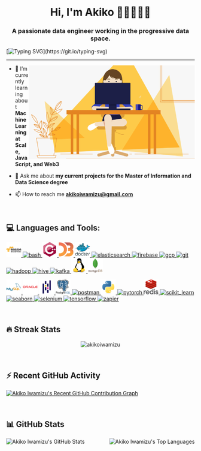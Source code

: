 <h1 align="center">Hi, I'm Akiko 👋🏻👩🏻‍💻</h1>

<h3 align="center">A passionate data engineer working in the progressive data space.</h3>

[![Typing SVG](https://readme-typing-svg.herokuapp.com?size=22&color=00FFEB&center=true&vCenter=true&width=800&lines=Data+Engineering+%7C%C2%A0Machine+Learning+%7C+System+Architecture;Python+%7C+SQL+%7C+R+%7C+Java+%7C+C%2B%2B;Master+of+Information+%26+Data+Science+%40%C2%A0UC+Berkeley;Bachelors+in+Mathematical+Sciences+%40+Columbia+University;Learning+is+my+%231+hobby!)](https://git.io/typing-svg)

<hr>
<p align="right"><img align="right" alt="Developer Animation" src="https://github.com/akikoiwamizu/akikoiwamizu/blob/master/developer-cropped.gif?raw=true" height="250" /></p>

- 🌱 I’m currently learning about **Machine Learning at Scale, JavaScript, and Web3**

- 💬 Ask me about **my current projects for the Master of Information and Data Science degree**

- 📫 How to reach me **akikoiwamizu@gmail.com**

</br>
<h2 align="left">💻 Languages and Tools:</h2>
<p align="left"> <a href="https://aws.amazon.com" target="_blank" rel="noreferrer">
<img src="https://raw.githubusercontent.com/devicons/devicon/master/icons/amazonwebservices/amazonwebservices-original-wordmark.svg" alt="aws" width="40" height="40"/> </a> <a href="https://www.gnu.org/software/bash/" target="_blank" rel="noreferrer">
<img src="https://www.vectorlogo.zone/logos/gnu_bash/gnu_bash-icon.svg" alt="bash" width="40" height="40"/> </a> <a href="https://www.w3schools.com/cpp/" target="_blank" rel="noreferrer">
<img src="https://raw.githubusercontent.com/devicons/devicon/master/icons/cplusplus/cplusplus-original.svg" alt="cplusplus" width="40" height="40"/> </a> <a href="https://d3js.org/" target="_blank" rel="noreferrer">
<img src="https://raw.githubusercontent.com/devicons/devicon/master/icons/d3js/d3js-original.svg" alt="d3js" width="40" height="40"/> </a> <a href="https://www.docker.com/" target="_blank" rel="noreferrer">
<img src="https://raw.githubusercontent.com/devicons/devicon/master/icons/docker/docker-original-wordmark.svg" alt="docker" width="40" height="40"/> </a> <a href="https://www.elastic.co" target="_blank" rel="noreferrer">
<img src="https://www.vectorlogo.zone/logos/elastic/elastic-icon.svg" alt="elasticsearch" width="40" height="40"/> </a> <a href="https://firebase.google.com/" target="_blank" rel="noreferrer">
<img src="https://www.vectorlogo.zone/logos/firebase/firebase-icon.svg" alt="firebase" width="40" height="40"/> </a> <a href="https://cloud.google.com" target="_blank" rel="noreferrer">
<img src="https://www.vectorlogo.zone/logos/google_cloud/google_cloud-icon.svg" alt="gcp" width="40" height="40"/> </a> <a href="https://git-scm.com/" target="_blank" rel="noreferrer">
<img src="https://www.vectorlogo.zone/logos/git-scm/git-scm-icon.svg" alt="git" width="40" height="40"/> </a> <a href="https://hadoop.apache.org/" target="_blank" rel="noreferrer">
<img src="https://www.vectorlogo.zone/logos/apache_hadoop/apache_hadoop-icon.svg" alt="hadoop" width="40" height="40"/> </a> <a href="https://hive.apache.org/" target="_blank" rel="noreferrer">
<img src="https://www.vectorlogo.zone/logos/apache_hive/apache_hive-icon.svg" alt="hive" width="40" height="40"/> </a> <a href="https://kafka.apache.org/" target="_blank" rel="noreferrer">
<img src="https://www.vectorlogo.zone/logos/apache_kafka/apache_kafka-icon.svg" alt="kafka" width="40" height="40"/> </a> <a href="https://www.linux.org/" target="_blank" rel="noreferrer">
<img src="https://raw.githubusercontent.com/devicons/devicon/master/icons/linux/linux-original.svg" alt="linux" width="40" height="40"/> </a> <a href="https://www.mongodb.com/" target="_blank" rel="noreferrer">
<img src="https://raw.githubusercontent.com/devicons/devicon/master/icons/mongodb/mongodb-original-wordmark.svg" alt="mongodb" width="40" height="40"/> </a> <a href="https://www.mysql.com/" target="_blank" rel="noreferrer">

<img src="https://raw.githubusercontent.com/devicons/devicon/master/icons/mysql/mysql-original-wordmark.svg" alt="mysql" width="40" height="40"/> </a> <a href="https://www.oracle.com/" target="_blank" rel="noreferrer">
<img src="https://raw.githubusercontent.com/devicons/devicon/master/icons/oracle/oracle-original.svg" alt="oracle" width="40" height="40"/> </a> <a href="https://pandas.pydata.org/" target="_blank" rel="noreferrer">
<img src="https://raw.githubusercontent.com/devicons/devicon/2ae2a900d2f041da66e950e4d48052658d850630/icons/pandas/pandas-original.svg" alt="pandas" width="40" height="40"/> </a> <a href="https://www.postgresql.org" target="_blank" rel="noreferrer"> <img src="https://raw.githubusercontent.com/devicons/devicon/master/icons/postgresql/postgresql-original-wordmark.svg" alt="postgresql" width="40" height="40"/> </a> <a href="https://postman.com" target="_blank" rel="noreferrer">
<img src="https://www.vectorlogo.zone/logos/getpostman/getpostman-icon.svg" alt="postman" width="40" height="40"/> </a> <a href="https://www.python.org" target="_blank" rel="noreferrer">
<img src="https://raw.githubusercontent.com/devicons/devicon/master/icons/python/python-original.svg" alt="python" width="40" height="40"/> </a> <a href="https://pytorch.org/" target="_blank" rel="noreferrer">
<img src="https://www.vectorlogo.zone/logos/pytorch/pytorch-icon.svg" alt="pytorch" width="40" height="40"/> </a> <a href="https://redis.io" target="_blank" rel="noreferrer">
<img src="https://raw.githubusercontent.com/devicons/devicon/master/icons/redis/redis-original-wordmark.svg" alt="redis" width="40" height="40"/> </a> <a href="https://scikit-learn.org/" target="_blank" rel="noreferrer">
<img src="https://upload.wikimedia.org/wikipedia/commons/0/05/Scikit_learn_logo_small.svg" alt="scikit_learn" width="40" height="40"/> </a> <a href="https://seaborn.pydata.org/" target="_blank" rel="noreferrer">
<img src="https://seaborn.pydata.org/_images/logo-mark-lightbg.svg" alt="seaborn" width="40" height="40"/> </a> <a href="https://www.selenium.dev" target="_blank" rel="noreferrer">
<img src="https://raw.githubusercontent.com/detain/svg-logos/780f25886640cef088af994181646db2f6b1a3f8/svg/selenium-logo.svg" alt="selenium" width="40" height="40"/> </a> <a href="https://www.tensorflow.org" target="_blank" rel="noreferrer">
<img src="https://www.vectorlogo.zone/logos/tensorflow/tensorflow-icon.svg" alt="tensorflow" width="40" height="40"/> </a> <a href="https://zapier.com" target="_blank" rel="noreferrer">
<img src="https://www.vectorlogo.zone/logos/zapier/zapier-icon.svg" alt="zapier" width="40" height="40"/> </a> </p>

</br>

<h2 align="left">🔥 Streak Stats</h2>
<p align="center"><img align="center" src="https://github-readme-streak-stats.herokuapp.com/?user=akikoiwamizu&theme=tokyonight_duo&hide_border=true" alt="akikoiwamizu" /></p>

</br>

<h2 align="left">⚡ Recent GitHub Activity</h2>

[![Akiko Iwamizu's Recent GitHub Contribution Graph](https://activity-graph.herokuapp.com/graph?username=akikoiwamizu&bg_color=1F222E&color=F8D866&line=00FFEBFF&point=FFFFFF&hide_border=false)](https://github.com/akikoiwamizu/github-readme-activity-graph)

</br>

<h2 align="left">📊 GitHub Stats</h2>

<img align="left" alt="Akiko Iwamizu's GitHub Stats" src="https://github-readme-stats.vercel.app/api?username=akikoiwamizu&show_icons=true&include_all_commits=true&count_private=true&icon_color=F8D866&title_color=F8D866&text_color=00FFEBFF&bg_color=1F222E&locale=en" height="170px"/>

<img align="right" alt="Akiko Iwamizu's Top Languages" src="https://github-readme-stats.vercel.app/api/top-langs/?username=akikoiwamizu&layout=compact&langs_count=8&theme=dark&hide_border=false&title_color=F8D866&bg_color=1F222E&locale=en" height="170px"/>

</br>
